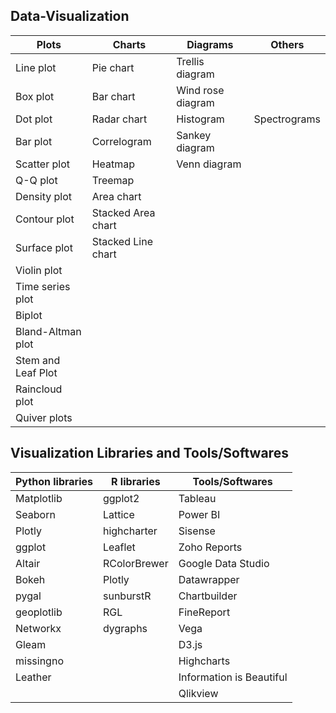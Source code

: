 ## Data-Visualization

| Plots                  | Charts                 | Diagrams              |  Others              |
| -----------------------|------------------------|-----------------------|----------------------|
| Line plot              | Pie chart              | Trellis diagram       |                      |
| Box plot               | Bar chart              | Wind rose diagram     |                      |
| Dot plot               | Radar chart            | Histogram             |     Spectrograms     |
| Bar plot               | Correlogram            | Sankey diagram        |                      |
| Scatter plot           | Heatmap                | Venn diagram          |                      | 
| Q-Q plot               | Treemap                |                       |                      |
| Density plot           | Area chart             |                       |                      |
| Contour plot           | Stacked Area chart     |                       |                      |
| Surface plot           | Stacked Line chart     |                       |                      |
| Violin plot            |                        |                       |                      |
| Time series plot       |                        |                       |                      |   
| Biplot                 |                        |                       |                      |
| Bland-Altman plot      |                        |                       |                      |
| Stem and Leaf Plot     |                        |                       |                      |
| Raincloud plot         |                        |                       |                      |
| Quiver plots           |                        |                       |                      |


## Visualization Libraries and Tools/Softwares

| Python libraries   | R libraries   | Tools/Softwares           |  
|--------------------|---------------|---------------------------|
| Matplotlib         | ggplot2       | Tableau                   |
| Seaborn            | Lattice       | Power BI                  |
| Plotly             | highcharter   | Sisense                   |
| ggplot             | Leaflet       | Zoho Reports              |
| Altair             | RColorBrewer  | Google Data Studio        |
| Bokeh              | Plotly        | Datawrapper               |
| pygal              | sunburstR     | Chartbuilder              |
| geoplotlib         | RGL           | FineReport                |
| Networkx           | dygraphs      | Vega                      |
| Gleam              |               | D3.js                     |
| missingno          |               | Highcharts                |
| Leather            |               | Information is Beautiful  |
|                    |               | Qlikview                  |


<!-- ![Tux, the Linux mascot](/assets/images/tux.png)
I love supporting the **[EFF](https://eff.org)**.
This is the *[Markdown Guide](https://www.markdownguide.org)*.
See the section on [`code`](#code)-->
